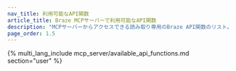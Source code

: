 ```yaml
---
nav_title: 利用可能なAPI関数
article_title: Braze MCPサーバーで利用可能なAPI関数
description: "MCPサーバーからアクセスできる読み取り専用のBraze API関数のリスト。"
page_order: 1.5
---
```


{% multi_lang_include mcp_server/available_api_functions.md section="user" %}
